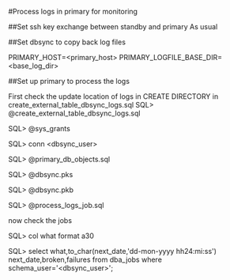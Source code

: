 #Process logs in primary for monitoring

##Set ssh key exchange between standby and primary
As usual

##Set dbsync to copy back log files

PRIMARY_HOST=<primary_host>
PRIMARY_LOGFILE_BASE_DIR=<base_log_dir>

##Set up primary to process the logs

First check the update location of logs in CREATE DIRECTORY in create_external_table_dbsync_logs.sql
SQL> @create_external_table_dbsync_logs.sql

SQL> @sys_grants
 
SQL> conn <dbsync_user>

SQL> @primary_db_objects.sql

SQL> @dbsync.pks

SQL> @dbsync.pkb

SQL> @process_logs_job.sql

now check the jobs

SQL> col what format a30

SQL> select what,to_char(next_date,'dd-mon-yyyy hh24:mi:ss') next_date,broken,failures from dba_jobs where schema_user='<dbsync_user>';
